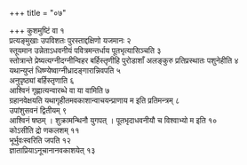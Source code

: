 +++
title = "०७"

+++
कुशमुष्टिं वा १  
प्रत्यङ्मुखाः उपविशतः पुरस्ताद्दक्षिणो यजमानः २  
स्तूयमान उन्नेताऽधवनीयं पवित्रमन्तर्धाय पूतभृत्यासिञ्चति ३  
स्तोत्रान्ते प्रेष्यत्यग्नीदग्नीन्विहर बर्हिस्तृणीहि पुरोडाशाँ अलङ्कुरु प्रतिप्रस्थातः पशुनेहीति ४  
यथान्युप्तं धिष्ण्येष्वाग्नीध्रादङ्गारान्निवपति ५  
 अनुपृष्ठ्यां बर्हिस्तृणाति ६  
आश्विनं गृह्णात्यन्वारब्धे वा या वामिति ७  
ग्रहानवेक्षयति यथागृहीतमवकाशान्वाचयन्प्राणाय म इति प्रतिमन्त्रम् ८  
उपांशुसवनं द्वितीयम् ९  
आश्विनं षष्ठम् । शुक्रामन्थिनौ युगपत् । पूतभृदाधवनीयौ च विश्वाभ्यो म इति १०  
कोऽसीति द्रो णकलशम् ११  
भूर्भुवःस्वरिति जपति १२  
ज्ञाताप्रियाऽनूचानानवकाशयेत् १३  
